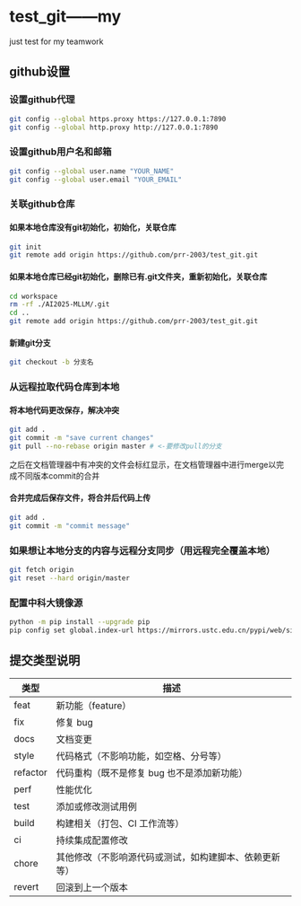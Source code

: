 # test_git——my
just test for my teamwork


## github设置

### 设置github代理

```bash
git config --global https.proxy https://127.0.0.1:7890
git config --global http.proxy http://127.0.0.1:7890
```

### 设置github用户名和邮箱

```bash
git config --global user.name "YOUR_NAME"
git config --global user.email "YOUR_EMAIL"
```

### 关联github仓库

#### 如果本地仓库没有git初始化，初始化，关联仓库

```bash
git init
git remote add origin https://github.com/prr-2003/test_git.git
```

#### 如果本地仓库已经git初始化，删除已有.git文件夹，重新初始化，关联仓库

```bash
cd workspace
rm -rf ./AI2025-MLLM/.git
cd ..
git remote add origin https://github.com/prr-2003/test_git.git
```

#### 新建git分支

```bash
git checkout -b 分支名
```

### 从远程拉取代码仓库到本地

#### 将本地代码更改保存，解决冲突

```bash
git add .
git commit -m "save current changes"
git pull --no-rebase origin master # <-要修改pull的分支
```

之后在文档管理器中有冲突的文件会标红显示，在文档管理器中进行merge以完成不同版本commit的合并

#### 合并完成后保存文件，将合并后代码上传

```bash
git add .
git commit -m "commit message"
```

### 如果想让本地分支的内容与远程分支同步（用远程完全覆盖本地）

```bash
git fetch origin
git reset --hard origin/master
```

### 配置中科大镜像源

```bash
python -m pip install --upgrade pip
pip config set global.index-url https://mirrors.ustc.edu.cn/pypi/web/simple/
```

## 提交类型说明

| 类型     | 描述                                                   |
| -------- | ------------------------------------------------------ |
| feat     | 新功能（feature）                                      |
| fix      | 修复 bug                                               |
| docs     | 文档变更                                               |
| style    | 代码格式（不影响功能，如空格、分号等）                 |
| refactor | 代码重构（既不是修复 bug 也不是添加新功能）            |
| perf     | 性能优化                                               |
| test     | 添加或修改测试用例                                     |
| build    | 构建相关（打包、CI 工作流等）                          |
| ci       | 持续集成配置修改                                       |
| chore    | 其他修改（不影响源代码或测试，如构建脚本、依赖更新等） |
| revert   | 回滚到上一个版本                                       |
